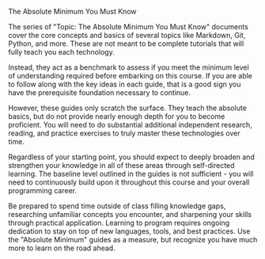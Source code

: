 The Absolute Minimum You Must Know

The series of "Topic: The Absolute Minimum You Must Know" documents cover the core concepts and basics of several topics like Markdown, Git, Python, and more. These are not meant to be complete tutorials that will fully teach you each technology. 

Instead, they act as a benchmark to assess if you meet the minimum level of understanding required before embarking on this course. If you are able to follow along with the key ideas in each guide, that is a good sign you have the prerequisite foundation necessary to continue.

However, these guides only scratch the surface. They teach the absolute basics, but do not provide nearly enough depth for you to become proficient. You will need to do substantial additional independent research, reading, and practice exercises to truly master these technologies over time. 

Regardless of your starting point, you should expect to deeply broaden and strengthen your knowledge in all of these areas through self-directed learning. The baseline level outlined in the guides is not sufficient - you will need to continuously build upon it throughout this course and your overall programming career.

Be prepared to spend time outside of class filling knowledge gaps, researching unfamiliar concepts you encounter, and sharpening your skills through practical application. Learning to program requires ongoing dedication to stay on top of new languages, tools, and best practices. Use the "Absolute Minimum" guides as a measure, but recognize you have much more to learn on the road ahead.
